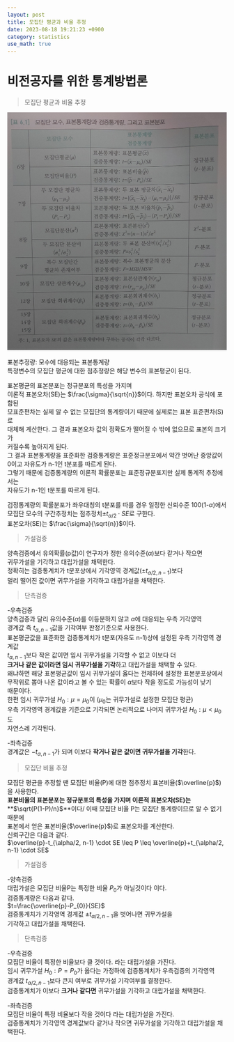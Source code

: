 ```yaml
---
layout: post
title: 모집단 평균과 비율 추정  
date: 2023-08-18 19:21:23 +0900
category: statistics 
use_math: true
---
```

# 비전공자를 위한 통계방법론    
> 모집단 평균과 비율 추정

![그림1](https://github.com/shina1221/shina1221.github.io/blob/main/_posts/%EB%8F%84%EC%84%9C/%EB%B9%84%EC%A0%84%EA%B3%B5%EC%9E%90%EB%A5%BC%20%EC%9C%84%ED%95%9C%20%ED%86%B5%EA%B3%84%EB%B0%A9%EB%B2%95%EB%A1%A0/img/%EB%AA%A8%EC%A7%91%EB%8B%A8%EB%AA%A8%EC%88%98_%ED%91%9C%EB%B3%B8%ED%86%B5%EA%B3%84%EB%9F%89%EA%B3%BC%EA%B2%80%EC%A6%9D%ED%86%B5%EA%B3%84%EB%9F%89_%ED%91%9C%EB%B3%B8%ED%91%BC%ED%8F%AC.jpg)  

표본추정량: 모수에 대응되는 표본통계량  
특정변수의 모집단 평균에 대한 점추정량은 해당 변수의 표본평균이 된다.  

표본평균의 표본분포는 정규분포의 특성을 가지며  
이론적 표본오차(SE)는 $\frac{\sigma}{\sqrt{n}}$이다. 하지만 표본오차 공식에 포함된   
모표준편차는 실제 알 수 없는 모집단의 통계량이기 때문에 실제로는 표본 표준편차(S)로  
대체해 계산한다. 그 결과 표본오차 값의 정확도가 떨어질 수 밖에 없으므로 표본의 크기가  
커질수록 높아지게 된다.  
그 결과 표본통계량을 표준화한 검증통계량은 표준정규분포에서 약간 벗어난 
중앙값이 0이고 자유도가 n-1인 t분포를 따르게 된다.  
그렇기 때문에 검증통계량의 이론적 확률분포는 표준정규분포지만 실제 통계적 추정에서는  
자유도가 n-1인 t분포를 따르게 된다.  
  
검정통계량의 확률분포가 좌우대칭의 t분포를 따를 경우 일정한 신뢰수준 100(1-$\alpha$)에서 모집단 모수의 구간추정치는 점추정치$\pm t_{\alpha/2}\cdot SE$로 구한다.  
표본오차(SE)는 $\frac{\sigma}{\sqrt{n}}$이다.  
  
> 가설검증  

양측검증에서 유의확률(p값)이 연구자가 정한 유의수준($\alpha$)보다 같거나 작으면  
귀무가설을 기각하고 대립가설을 채택한다.  
정확히는 검증통계치가 t분포상에서 기각영역 경계값($\pm t_{\alpha/2, n-1}$)보다  
멀리 떨어진 값이면 귀무가설을 기각하고 대립가설을 채택한다.  
  
> 단측검증

-우측검증  
양측검증과 달리 유의수준($\alpha$)를 이등분하지 않고 $\alpha$에 대응되는 우측 기각영역  
경계값 즉 $t_{\alpha, n-1}$값을 기각여부 판정기준으로 사용한다.  
표본평균값을 표준화한 검증통계치가 t분포(자유도 n-1)상에 설정된 우측 기각영역 경계값  
$t_{\alpha,n-1}$보다 작은 값이면 임시 귀무가설을 기각할 수 없고 이보다 더  
**크거나 같은 값이라면 임시 귀무가설을 기각**하고 대립가설을 채택할 수 있다.    
왜냐하면 해당 표본평균값이 임시 귀무가설이 옳다는 전제하에 설정한 표본분포상에서  
무작위로 뽑아 나온 값이라고 볼 수 있는 확률이 $\alpha$보다 작을 정도로 가능성이 낮기  
때문이다.  
한편 임시 귀무가설 $H_{0}:\mu=\mu_{0}$이 ($\mu_{0}$는 귀무가설로 설정한 모집단 평균)  
우측 기각영역 경계값을 기준으로 기각되면 논리적으로 나머지 귀무가설 $H_{0}:\mu<\mu_{0}$도  
자연스레 기각된다.  
  
-좌측검증  
경계값은 $-t_{\alpha,n-1}$가 되며 이보다 **작거나 같은 값이면 귀무가설을 기각**한다.  
  
> 모집단 비율 추정  

모집단 평균을 추정할 땐 모집단 비율(P)에 대한 점추정치 표본비율($\overline{p}$)을 사용한다.  
**표본비율의 표본분포는 정규분포의 특성을 가지며 이론적 표본오차(SE)는** 
**$\sqrt{P(1-P)/n}$**이다/ 이때 모집단 비율 P는 모집단 통계량이므로 알 수 없기 때문에  
표본에서 얻은 표본비율($\overline{p}$)로 표본오차를 계산한다.  
신뢰구간은 다음과 같다.  
$\overline{p}-t_{\alpha/2, n-1} \cdot SE \leq P \leq \overline{p}+t_{\alpha/2, n-1} \cdot SE$  

> 가설검증  

-양측검증  
대립가설은 모집단 비율P는 특정한 비율 $P_{0}$가 아닐것이다 이다.  
검증통계량은 다음과 같다.  
$t=\frac{\overline{p}-P_{0}}{SE}$  
검증통계치가 기각영역 경계값 $\pm t_{\alpha/2, n-1}$을 벗어나면 귀무가설을  
기각하고 대립가설을 채택한다.  

> 단측검증  

-우측검증  
모집단 비율이 특정한 비율보다 클 것이다. 라는 대립가설을 가진다.  
임시 귀무가설 $H_{0}:P=P_{0}$가 옳다는 가정하에 검증통계치가 우측검증의 기각영역  
경계값 $t_{\alpha/2, n-1}$보다 큰지 여부로 귀무가설 기각여부를 결정한다.  
검증통계치가 이보다 **크거나 같다면** 귀무가설을 기각하고 대립가설을 채택한다.  
  
-좌측검증  
모집단 비율이 특정 비율보다 작을 것이다 라는 대립가설을 가진다.  
검증통계치가 기각영역 경계값보다 같거나 작으면 귀무가설을 기각하고 대립가설을 채택한다.  


  

